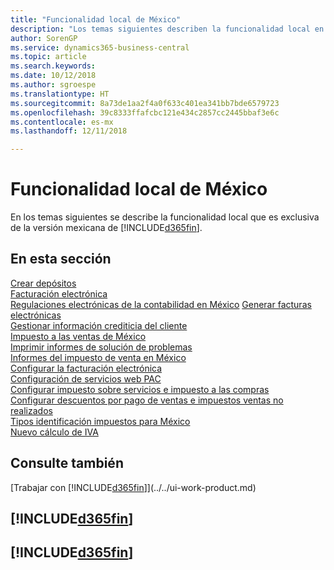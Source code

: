 ```yaml
---
title: "Funcionalidad local de México"
description: "Los temas siguientes describen la funcionalidad local en la versión mexicana de Business Central."
author: SorenGP
ms.service: dynamics365-business-central
ms.topic: article
ms.search.keywords: 
ms.date: 10/12/2018
ms.author: sgroespe
ms.translationtype: HT
ms.sourcegitcommit: 8a73de1aa2f4a0f633c401ea341bb7bde6579723
ms.openlocfilehash: 39c8333ffafcbc121e434c2857cc2445bbaf3e6c
ms.contentlocale: es-mx
ms.lasthandoff: 12/11/2018

---
```

# <a name="mexico-local-functionality"></a>Funcionalidad local de México
En los temas siguientes se describe la funcionalidad local que es exclusiva de la versión mexicana de [!INCLUDE[d365fin](../../includes/d365fin_md.md)].  

## <a name="in-this-section"></a>En esta sección  
[Crear depósitos](how-to-create-deposits.md)  
[Facturación electrónica](electronic-invoicing.md)  
[Regulaciones electrónicas de la contabilidad en México](electronic-accounting-regulations.md)
[Generar facturas electrónicas](how-to-generate-electronic-invoices.md)  
[Gestionar información crediticia del cliente](how-to-manage-customer-credit-information.md)  
[Impuesto a las ventas de México](mexico-sales-tax.md)  
[Imprimir informes de solución de problemas](how-to-print-troubleshooting-reports.md)  
[Informes del impuesto de venta en México](mexico-sales-tax.md)  
[Configurar la facturación electrónica](how-to-set-up-electronic-invoicing.md)  
[Configuración de servicios web PAC](how-to-set-up-pac-web-services.md)  
[Configurar impuesto sobre servicios e impuesto a las compras](how-to-set-up-use-tax-and-purchase-tax.md)  
[Configurar descuentos por pago de ventas e impuestos ventas no realizados](how-to-set-up-unrealized-sales-tax-and-sales-payment-discounts.md)  
[Tipos identificación impuestos para México](tax-identification-types-for-mexico.md)  
[Nuevo cálculo de IVA](vat-recalculation.md)  

## <a name="see-also"></a>Consulte también
[Trabajar con [!INCLUDE[d365fin](../../includes/d365fin_md.md)]](../../ui-work-product.md)    

## [!INCLUDE[d365fin](../../includes/free_trial_md.md)]  
## [!INCLUDE[d365fin](../../includes/training_link_md.md)]

